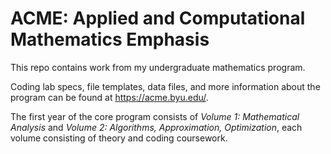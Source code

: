 # ACME: Applied and Computational Mathematics Emphasis

This repo contains work from my undergraduate mathematics program.

Coding lab specs, file templates, data files, and more information about the program can be found at https://acme.byu.edu/.

The first year of the core program consists of *Volume 1: Mathematical Analysis* and *Volume 2: Algorithms, Approximation, Optimization*, each volume consisting of theory and coding coursework.
